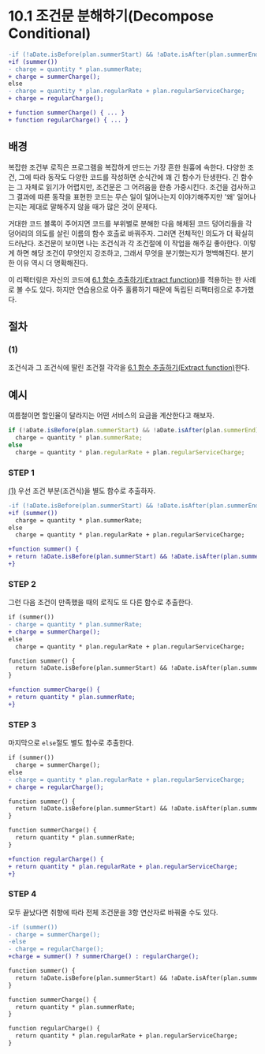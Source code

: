 # 10.1 조건문 분해하기(Decompose Conditional)
``` diff
-if (!aDate.isBefore(plan.summerStart) && !aDate.isAfter(plan.summerEnd))
+if (summer())
- charge = quantity * plan.summerRate;
+ charge = summerCharge();
else
- charge = quantity * plan.regularRate + plan.regularServiceCharge;
+ charge = regularCharge();

+ function summerCharge() { ... }
+ function regularCharge() { ... }
```

## 배경
복잡한 조건부 로직은 프로그램을 복잡하게 만드는 가장 흔한 원흉에 속한다. 다양한 조건, 그에 따라 동작도 다양한 코드를 작성하면 순식간에 꽤 긴 함수가 탄생한다. 긴 함수는 그 자체로 읽기가 어렵지만, 조건문은 그 어려움을 한층 가중시킨다. 조건을 검사하고 그 결과에 따른 동작을 표현한 코드는 무슨 일이 일어나는지 이야기해주지만 '왜' 일어나는지는 제대로 말해주지 않을 때가 많은 것이 문제다.

거대한 코드 블록이 주어지면 코드를 부위별로 분해한 다음 해체된 코드 덩어리들을 각 덩어리의 의도를 살린 이름의 함수 호출로 바꿔주자. 그러면 전체적인 의도가 더 확실히 드러난다. 조건문이 보이면 나는 조건식과 각 조건절에 이 작업을 해주길 좋아한다. 이렇게 하면 해당 조건이 무엇인지 강조하고, 그래서 무엇을 분기했는지가 명백해진다. 분기한 이유 역시 더 명확해진다.

이 리팩터링은 자신의 코드에 [6.1 함수 추출하기(Extract function)](https://github.com/wonder13662/refactoring-v2/blob/writing/chapter06/6-1.md)를 적용하는 한 사례로 볼 수도 있다. 하지만 연습용으로 아주 훌륭하기 때문에 독립된 리팩터링으로 추가했다.

## 절차
### (1)
조건식과 그 조건식에 딸린 조건절 각각을 [6.1 함수 추출하기(Extract function)](https://github.com/wonder13662/refactoring-v2/blob/writing/chapter06/6-1.md)한다.

## 예시
여름철이면 할인율이 달라지는 어떤 서비스의 요금을 계산한다고 해보자.
``` javascript
if (!aDate.isBefore(plan.summerStart) && !aDate.isAfter(plan.summerEnd))
  charge = quantity * plan.summerRate;
else
  charge = quantity * plan.regularRate + plan.regularServiceCharge;
```
### STEP 1
[(1)](https://github.com/wonder13662/refactoring-v2/blob/writing/chapter10/10-1.md#1) 우선 조건 부분(조건식)을 별도 함수로 추출하자.
``` diff
-if (!aDate.isBefore(plan.summerStart) && !aDate.isAfter(plan.summerEnd))
+if (summer())
  charge = quantity * plan.summerRate;
else
  charge = quantity * plan.regularRate + plan.regularServiceCharge;

+function summer() {
+ return !aDate.isBefore(plan.summerStart) && !aDate.isAfter(plan.summerEnd);
+}
```
### STEP 2
그런 다음 조건이 만족했을 때의 로직도 또 다른 함수로 추출한다.
``` diff
if (summer())
- charge = quantity * plan.summerRate;
+ charge = summerCharge();
else
  charge = quantity * plan.regularRate + plan.regularServiceCharge;

function summer() {
  return !aDate.isBefore(plan.summerStart) && !aDate.isAfter(plan.summerEnd);
}

+function summerCharge() {
+ return quantity * plan.summerRate;
+}
```
### STEP 3
마지막으로 `else`절도 별도 함수로 추출한다.
``` diff
if (summer())
  charge = summerCharge();
else
- charge = quantity * plan.regularRate + plan.regularServiceCharge;
+ charge = regularCharge();

function summer() {
  return !aDate.isBefore(plan.summerStart) && !aDate.isAfter(plan.summerEnd);
}

function summerCharge() {
  return quantity * plan.summerRate;
}

+function regularCharge() {
+ return quantity * plan.regularRate + plan.regularServiceCharge;
+}
```
### STEP 4
모두 끝났다면 취향에 따라 전체 조건문을 3항 연산자로 바꿔줄 수도 있다.
``` diff
-if (summer())
- charge = summerCharge();
-else
- charge = regularCharge();
+charge = summer() ? summerCharge() : regularCharge();

function summer() {
  return !aDate.isBefore(plan.summerStart) && !aDate.isAfter(plan.summerEnd);
}

function summerCharge() {
  return quantity * plan.summerRate;
}

function regularCharge() {
  return quantity * plan.regularRate + plan.regularServiceCharge;
}
```